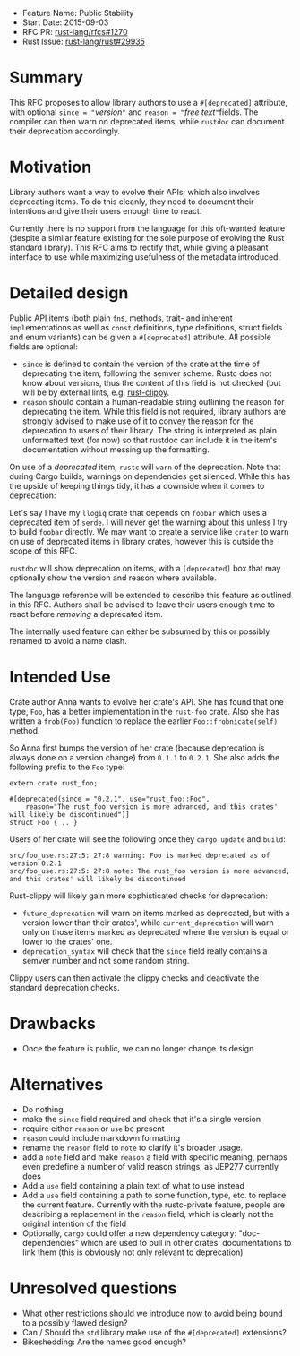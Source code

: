 - Feature Name: Public Stability
- Start Date: 2015-09-03
- RFC PR: [rust-lang/rfcs#1270](https://github.com/rust-lang/rfcs/pull/1270)
- Rust Issue: [rust-lang/rust#29935](https://github.com/rust-lang/rust/issues/29935)

# Summary

This RFC proposes to allow library authors to use a `#[deprecated]` attribute,
with optional `since = "`*version*`"` and `reason = "`*free text*`"`fields. The
compiler can then warn on deprecated items, while `rustdoc` can document their
deprecation accordingly.

# Motivation

Library authors want a way to evolve their APIs; which also involves
deprecating items. To do this cleanly, they need to document their intentions
and give their users enough time to react.

Currently there is no support from the language for this oft-wanted feature
(despite a similar feature existing for the sole purpose of evolving the Rust
standard library). This RFC aims to rectify that, while giving a pleasant
interface to use while maximizing usefulness of the metadata introduced.

# Detailed design

Public API items (both plain `fn`s, methods, trait- and inherent
`impl`ementations as well as `const` definitions, type definitions, struct
fields and enum variants) can be given a `#[deprecated]` attribute. All
possible fields are optional:

* `since` is defined to contain the version of the crate at the time of
deprecating the item, following the semver scheme. Rustc does not know about
versions, thus the content of this field is not checked (but will be by external
lints, e.g. [rust-clippy](https://github.com/Manishearth/rust-clippy).
* `reason` should contain a human-readable string outlining the reason for
deprecating the item. While this field is not required, library authors are
strongly advised to make use of it to convey the reason for the deprecation to
users of their library. The string is interpreted as plain unformatted text
(for now) so that rustdoc can include it in the item's documentation without
messing up the formatting.

On use of a *deprecated* item, `rustc` will `warn` of the deprecation. Note
that during Cargo builds, warnings on dependencies get silenced. While this has
the upside of keeping things tidy, it has a downside when it comes to
deprecation:

Let's say I have my `llogiq` crate that depends on `foobar` which uses a
deprecated item of `serde`. I will never get the warning about this unless I
try to build `foobar` directly. We may want to create a service like `crater`
to warn on use of deprecated items in library crates, however this is outside
the scope of this RFC.

`rustdoc` will show deprecation on items, with a `[deprecated]` box that may
optionally show the version and reason where available.

The language reference will be extended to describe this feature as outlined
in this RFC. Authors shall be advised to leave their users enough time to react
before *removing* a deprecated item.

The internally used feature can either be subsumed by this or possibly renamed
to avoid a name clash.

# Intended Use

Crate author Anna wants to evolve her crate's API. She has found that one
type, `Foo`, has a better implementation in the `rust-foo` crate. Also she has
written a `frob(Foo)` function to replace the earlier `Foo::frobnicate(self)`
method.

So Anna first bumps the version of her crate (because deprecation is always
done on a version change) from `0.1.1` to `0.2.1`. She also adds the following
prefix to the `Foo` type:

```
extern crate rust_foo;

#[deprecated(since = "0.2.1", use="rust_foo::Foo",
    reason="The rust_foo version is more advanced, and this crates' will likely be discontinued")]
struct Foo { .. }
```

Users of her crate will see the following once they `cargo update` and `build`:

```
src/foo_use.rs:27:5: 27:8 warning: Foo is marked deprecated as of version 0.2.1
src/foo_use.rs:27:5: 27:8 note: The rust_foo version is more advanced, and this crates' will likely be discontinued
```

Rust-clippy will likely gain more sophisticated checks for deprecation:

* `future_deprecation` will warn on items marked as deprecated, but with a
version lower than their crates', while `current_deprecation` will warn only on
those items marked as deprecated where the version is equal or lower to the
crates' one.
* `deprecation_syntax` will check that the `since` field really contains a
semver number and not some random string.

Clippy users can then activate the clippy checks and deactivate the standard
deprecation checks.

# Drawbacks

* Once the feature is public, we can no longer change its design

# Alternatives

* Do nothing
* make the `since` field required and check that it's a single version
* require either `reason` or `use` be present
* `reason` could include markdown formatting
* rename the `reason` field to `note` to clarify it's broader usage.
* add a `note` field and make `reason` a field with specific meaning, perhaps
even predefine a number of valid reason strings, as JEP277 currently does
* Add a `use` field containing a plain text of what to use instead
* Add a `use` field containing a path to some function, type, etc. to replace
the current feature. Currently with the rustc-private feature, people are
describing a replacement in the `reason` field, which is clearly not the
original intention of the field
* Optionally, `cargo` could offer a new dependency category: "doc-dependencies"
which are used to pull in other crates' documentations to link them (this is
obviously not only relevant to deprecation)

# Unresolved questions

* What other restrictions should we introduce now to avoid being bound to a
possibly flawed design?
* Can / Should the `std` library make use of the `#[deprecated]` extensions?
* Bikeshedding: Are the names good enough?

